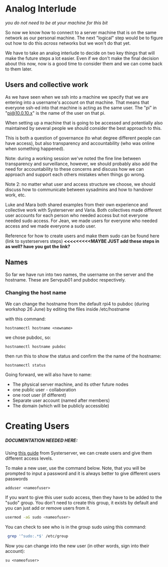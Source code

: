 # Analog Interlude
_you do not need to be at your machine for this bit_

So now we know how to connect to a server machine that is on the same network as our personal machine. The next "logical" step would be to figure out how to do this _across_ networks but we won't do that yet. 

We have to take an analog interlude to decide on two key things that will make the future steps a lot easier.  Even if we don't make the final decision about this now, now is a good time to consider them and we can come back to them later.
## Users and collective work

As we have seen when we ssh into a machine we specify that we are entering into a username's account on that machine. That means that everyone ssh-ed into that machine is acting as the same user. The "pi" in "pi@10.0.10.x" is the name of the user on that pi. 

When setting up a machine that is going to be accessed and potentially also maintained by several people we should consider the best approach to this. 

This is both a question of governance (to what degree different people can have access), but also transparency and accountability (who was online when something happened). 

Note: during a working session we've noted the fine line between transparency and surveillance, however, we should probably also add the need for accountability to these concerns and discuss how we can approach and support each others mistakes when things go wrong. 

Note 2: no matter what user and access structure we choose, we should discuss how to communicate between sysadmins and how to handover work, etc. 

Luke and Mara both shared examples from their own experience and collective work with Systerserver and Varia. Both collectives made different user accounts for each person who needed access but not everyone needed sudo access.  For Jean, we made users for everyone who needed access and we made everyone a sudo user.

Reference for how to create users and make them sudo can be found here (link to systerservers steps) **<<<<<<<<<MAYBE JUST add these steps in as well? have you got the link?**
## Names

So far we have run into two names, the username on the server and the hostname. These are Servpub01 and pubdoc respectively. 
### Changing the host name
We can change the hostname from the default rpi4 to pubdoc (during workshop 26 June) by editing the files inside /etc/hostname 

with this command:

``` shell
hostnamectl hostname <newname>
```

we chose pubdoc, so:

``` shell
hostnamectl hostname pubdoc
```

then run this to show the status and confirm the the name of the hostname:

``` shell
hostnamectl status
```


Going forward, we will also have to name:

- The physical server machine, and its other future nodes
- one public user - collaboration
- one root user (if different)
- Separate user account (named after members)
- The domain (which will be publicly accessible)
# Creating Users
##### DOCUMENTATION NEEDED HERE:
Using [this guide](https://alexandria.anarchaserver.org/index.php/Access_server) from Systerserver, we can create users and give them different access levels. 

To make a new user, use the command below. Note, that you will be prompted to input a password and it is always better to give different users passwords
```shell
adduser <nameofuser>
```

If you want to give this user sudo access, then they have to be added to the "sudo" group. You don't need to create this group, it exists by default and you can just add or remove users from it.
```bash
usermod -aG sudo <nameofuser>
```

You can check to see who is in the group sudo using this command:
```bash
 grep '^sudo:.*$' /etc/group
```

Now you can change into the new user (in other words, sign into their account):
```shell
su <nameofuser>
```